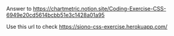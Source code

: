 Answer to https://chartmetric.notion.site/Coding-Exercise-CSS-6949e20cd5614bcbb51e3c1428a01a95

Use this url to check https://siono-css-exercise.herokuapp.com/
